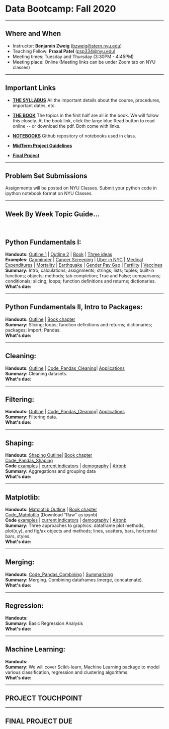 # Data Bootcamp: Fall 2020

---

## Where and When
- Instructor: **Benjamin Zweig** (bzweig@stern.nyu.edu)
- Teaching Fellow: **Praxal Patel** (psp334@nyu.edu)<br>
- Meeting times: Tuesday and Thursday (3:30PM - 4:45PM)
- Meeting place: Online (Meeting links can be under Zoom tab on NYU classes)

---
## Important Links

- **[THE SYLLABUS](https://github.com/nyusterndatabootcamp/NYU-Data-Bootcamp/blob/master/DataBootcamp_Syllabus_F20.pdf)** All the important details about the course, procedures, important dates, etc.

- **[THE BOOK](https://nyudatabootcamp.gitbook.io/thebook/)**  The topics in the first half are all in the book. We will follow this closely. At the book link, click the large blue Read button to read online -- or download the pdf.  Both come with links.

- **[NOTEBOOKS](https://github.com/nyusterndatabootcamp/notebooks/tree/master/book_notebooks)** Github repository of notebooks used in class.

- **[MidTerm Project Guidelines](https://github.com/nyusterndatabootcamp/NYU-Data-Bootcamp/blob/master/Midterm_Project_Fall2020.pdf)**

- **[Final Project](https://github.com/nyusterndatabootcamp/teaching_materials/blob/master/documents/bootcamp_project_turnin.pdf)** 

---
## Problem Set Submissions

Assignments will be posted on NYU Classes. Submit your python code in ipython notebook format on NYU Classes.

---

## Week By Week Topic Guide...

<br>

## Python Fundamentals I: 
**Handouts:**  [Outline 1](https://github.com/nyusterndatabootcamp/teaching_materials/blob/master/documents/bootcamp_topic_intro.pdf) | [Outline 2](https://github.com/nyusterndatabootcamp/teaching_materials/blob/master/documents/bootcamp_topic_pyfun1.pdf) | [Book](https://nyudatabootcamp.gitbook.io/thebook) | [Three ideas](https://github.com/nyusterndatabootcamp/teaching_materials/blob/master/documents/bootcamp_3ideas.pdf) <br>
**Examples:**  [Gapminder](http://www.gapminder.org/world/) | [Cancer Screening](http://www.vox.com/2015/10/28/9631500/does-mammography-work) | [Uber in NYC](http://fivethirtyeight.com/features/uber-is-serving-new-yorks-outer-boroughs-more-than-taxis-are/) | [Medical Expenditures](http://www.nihcm.org/pdf/DataBrief3%20Final.pdf) | [Mortality](http://www.pnas.org/content/early/2015/10/29/1518393112.full.pdf) | [Earthquake](https://jawbone.com/blog/napa-earthquake-effect-on-sleep/) | [Gender Pay Gap](http://esoltas.blogspot.com/2014/04/how-big-is-gender-pay-gap_10.html) | [Fertility](http://www.randalolson.com/2015/08/23/small-multiples-vs-animated-gifs-for-showing-changes-in-fertility-rates-over-time/) | [Vaccines](http://graphics.wsj.com/infectious-diseases-and-vaccines/) <br>
**Summary:**  Intro; calculations; assignments; strings; lists; tuples; built-in functions; objects; methods; tab completion; True and False; comparisons; conditionals; slicing; loops; function definitions and returns; dictionaries.<br>
**What's due:** 

---
## Python Fundamentals II, Intro to Packages: 
**Handouts:**  [Outline](https://github.com/nyusterndatabootcamp/teaching_materials/blob/master/documents/bootcamp_topic_pyfun2.pdf) | [Book chapter](https://nyudatabootcamp.gitbook.io/thebook/py-fun2) <br>
**Summary:**  Slicing; loops; function definitions and returns; dictionaries; packages; import; Pandas. <br>
**What's due:** 

---
## Cleaning: 
**Handouts:**  [Outline](https://github.com/nyusterndatabootcamp/teaching_materials/blob/master/documents/bootcamp_topic_pandas-clean.pdf) | [Code_Pandas_Cleaning](https://github.com/nyusterndatabootcamp/notebooks/blob/master/book_notebooks/bootcamp_pandas_adv1-clean.ipynb)| [Applications](https://github.com/NYUDataBootcamp/Lab/blob/master/UN_demography.ipynb) <br>
**Summary:**  Cleaning datasets.<br>
**What's due:** 

---
## Filtering: 
**Handouts:**  [Outline](https://github.com/nyusterndatabootcamp/teaching_materials/blob/master/documents/bootcamp_topic_pandas-clean.pdf) | [Code_Pandas_Cleaning](https://github.com/nyusterndatabootcamp/notebooks/blob/master/book_notebooks/bootcamp_pandas_adv1-clean.ipynb)| [Applications](https://github.com/NYUDataBootcamp/Lab/blob/master/UN_demography.ipynb) <br>
**Summary:**  Filtering data.<br>
**What's due:** 

---
## Shaping: 
**Handouts:** [Shaping Outline](https://github.com/nyusterndatabootcamp/teaching_materials/blob/master/documents/bootcamp_topic_pandas-shape.pdf)| [Book chapter](https://nyudatabootcamp.gitbook.io/thebook/graphs1) <br> [Code_Pandas_Shaping](https://github.com/nyusterndatabootcamp/notebooks/blob/master/book_notebooks/bootcamp_pandas_adv2-shape.ipynb) <br>
**Code** [examples](https://github.com/nyusterndatabootcamp/notebooks/blob/master/book_notebooks/bootcamp_examples.ipynb) | [current indicators](https://github.com/nyusterndatabootcamp/notebooks/blob/master/book_notebooks/bootcamp_indicators.ipynb) | [demography](https://github.com/NYUDataBootcamp/Lab/blob/master/UN_demography.ipynb) | [Airbnb](https://github.com/NYUDataBootcamp/Lab/blob/master/Airbnb_experiments_Chase.ipynb) <br>
**Summary:** Aggregations and grouping data <br>
**What's due:** 

---
## Matplotlib: 
**Handouts:** [Matplotlib Outline](https://github.com/NYUDataBootcamp/Materials/blob/master/Documents/bootcamp_topic_graphics.pdf) | [Book chapter](https://nyudatabootcamp.gitbook.io/thebook/graphs1) <br>
[Code_Matplotlib](https://github.com/NYUDataBootcamp/Materials/blob/master/Code/notebooks/bootcamp_graphics_s17_MBA.ipynb) (Download "Raw" as ipynb) <br>
**Code** [examples](https://github.com/nyusterndatabootcamp/notebooks/blob/master/book_notebooks/bootcamp_examples.ipynb) | [current indicators](https://github.com/nyusterndatabootcamp/notebooks/blob/master/book_notebooks/bootcamp_indicators.ipynb) | [demography](https://github.com/NYUDataBootcamp/Lab/blob/master/UN_demography.ipynb) | [Airbnb](https://github.com/NYUDataBootcamp/Lab/blob/master/Airbnb_experiments_Chase.ipynb) <br>
**Summary:** Three approaches to graphics: dataframe plot methods, plot(x,y), and fig/ax objects and methods; lines, scatters, bars, horizontal bars, styles.  <br>
**What's due:** 

---

## Merging: 
**Handouts:** [Code_Pandas_Combining](https://github.com/nyusterndatabootcamp/notebooks/blob/master/book_notebooks/bootcamp_pandas_adv4-merge-extended.ipynb) | [Summarizing](https://github.com/nyusterndatabootcamp/notebooks/blob/master/book_notebooks/bootcamp_pandas_adv5-summarize.ipynb) <br>
**Summary:**  Merging. Combining dataframes (merge, concatenate). <br>
**What's due:** 



---
## Regression: 
**Handouts:** <br>
**Summary:**  Basic Regression Analysis <br>
**What's due:** 

---
## Machine Learning:
**Handouts:** 
<br>
**Summary:**  We will cover Scikit-learn, Machine Learning package to model various classification, regression and clustering algorithms.<br>
**What's due:**

---
## PROJECT TOUCHPOINT

---
## FINAL PROJECT DUE
